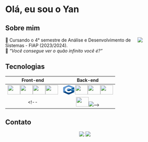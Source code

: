 <h1>Olá, eu sou o Yan</h1>

<h2>Sobre mim</h2>
<img src="https://i.giphy.com/xTiTnBELA6Mb1TeeOc.webp" width="85px" align="right">
📝 Cursando o 4° semestre de Análise e Desenvolvimento de Sistemas - FIAP (2023/2024). <br>
💭 <em>“Você consegue ver o quão infinito você é?”</em>
<br> 

<h2>Tecnologias</h2>
<div align="center">

Front-end | Back-end
:---------:|:---------:
<img height="30" width="40" src="https://cdn.jsdelivr.net/gh/devicons/devicon/icons/html5/html5-original-wordmark.svg" /><img height="30" width="40" src="https://cdn.jsdelivr.net/gh/devicons/devicon/icons/css3/css3-original-wordmark.svg" /><img  height="30" width="40" src="https://cdn.jsdelivr.net/gh/devicons/devicon/icons/javascript/javascript-original.svg" /><img height="30" width="40" src="https://cdn.jsdelivr.net/gh/devicons/devicon/icons/bootstrap/bootstrap-original-wordmark.svg"/> | <!-- <img  height="30" width="40" src="https://cdn.jsdelivr.net/gh/devicons/devicon/icons/php/php-plain.svg"/>--> <img height="30" width="40" src="https://raw.githubusercontent.com/devicons/devicon/master/icons/cplusplus/cplusplus-original.svg"/><img height="30" width="40" src="https://cdn.jsdelivr.net/gh/devicons/devicon/icons/mysql/mysql-original.svg" /><img height="30" width="40" src="https://cdn.jsdelivr.net/gh/devicons/devicon/icons/python/python-original.svg" /><img height="30" width="40" src="https://cdn.jsdelivr.net/gh/devicons/devicon/icons/java/java-original.svg"/>
<!-- | <img height="30" width="40" src="https://cdn.jsdelivr.net/gh/devicons/devicon/icons/react/react-original.svg" /><img height="30" src="https://github.com/monicaquintal/estudandoC-/raw/main/assets/logo.png" />-->
</div>

<h2>Contato</h2>
<div align="center">
<a href="https://linkedin.com/in/yansos" target="blank"><img src="https://img.shields.io/badge/-LinkedIn-%230077B5?style=for-the-badge&logo=linkedin&logoColor=white" target="_blank"></a>
<a href="https://discord.gg/yansos" target="blank"><img src="https://img.shields.io/badge/Discord-%235865F2.svg?style=for-the-badge&logo=discord&logoColor=white"></a>
<br><br>

</div>
